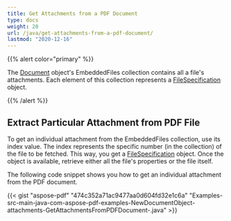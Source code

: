 ```yaml
---
title: Get Attachments from a PDF Document
type: docs
weight: 20
url: /java/get-attachments-from-a-pdf-document/
lastmod: "2020-12-16"
---
```


{{% alert color="primary" %}} 

The [Document](https://apireference.aspose.com/java/pdf/com.aspose.pdf/Document) object's EmbeddedFiles collection contains all a file's attachments. Each element of this collection represents a [FileSpecification](https://apireference.aspose.com/java/pdf/com.aspose.pdf/FileSpecification) object.

{{% /alert %}} 
## **Extract Particular Attachment from PDF File**
To get an individual attachment from the EmbeddedFiles collection, use its index value. The index represents the specific number (in the collection) of the file to be fetched. This way, you get a [FileSpecification](https://apireference.aspose.com/java/pdf/com.aspose.pdf/FileSpecification) object. Once the object is available, retrieve either all the file's properties or the file itself.

The following code snippet shows you how to get an individual attachment from the PDF document.

{{< gist "aspose-pdf" "474c352a71ac9477aa0d604fd32e1c6a" "Examples-src-main-java-com-aspose-pdf-examples-NewDocumentObject-attachments-GetAttachmentsFromPDFDocument-.java" >}}
